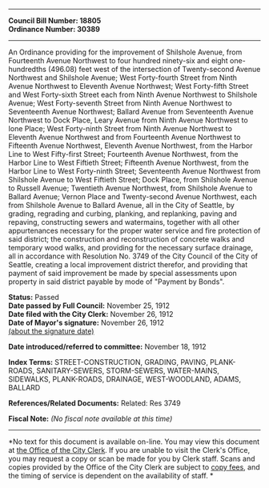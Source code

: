 * * * * *  
  
**Council Bill Number: [](#h0)[](#h2)18805**   
**Ordinance Number: 30389**  
  
* * * * *  
  
An Ordinance providing for the improvement of Shilshole Avenue, from Fourteenth Avenue Northwest to four hundred ninety-six and eight one-hundredths (496.08) feet west of the intersection of Twenty-second Avenue Northwest and Shilshole Avenue; West Forty-fourth Street from Ninth Avenue Northwest to Eleventh Avenue Northwest; West Forty-fifth Street and West Forty-sixth Street each from Ninth Avenue Northwest to Shilshole Avenue; West Forty-seventh Street from Ninth Avenue Northwest to Seventeenth Avenue Northwest; Ballard Avenue from Seventeenth Avenue Northwest to Dock Place, Leary Avenue from Ninth Avenue Northwest to Ione Place; West Forty-ninth Street from Ninth Avenue Northwest to Eleventh Avenue Northwest and from Fourteenth Avenue Northwest to Fifteenth Avenue Northwest, Eleventh Avenue Northwest, from the Harbor Line to West Fifty-first Street; Fourteenth Avenue Northwest, from the Harbor Line to West Fiftieth Street; Fifteenth Avenue Northwest, from the Harbor Line to West Forty-ninth Street; Seventeenth Avenue Northwest from Shilshole Avenue to West Fiftieth Street; Dock Place, from Shilshole Avenue to Russell Avenue; Twentieth Avenue Northwest, from Shilshole Avenue to Ballard Avenue; Vernon Place and Twenty-second Avenue Northwest, each from Shilshole Avenue to Ballard Avenue, all in the City of Seattle, by grading, regrading and curbing, planking, and replanking, paving and repaving, constructing sewers and watermains, together with all other appurtenances necessary for the proper water service and fire protection of said district; the construction and reconstruction of concrete walks and temporary wood walks, and providing for the necessary surface drainage, all in accordance with Resolution No. 3749 of the City Council of the City of Seattle, creating a local improvement district therefor, and providing that payment of said improvement be made by special assessments upon property in said district payable by mode of "Payment by Bonds".  
  
**Status:** Passed   
**Date passed by Full Council:** November 25, 1912   
**Date filed with the City Clerk:** November 26, 1912   
**Date of Mayor's signature:** November 26, 1912   
[(about the signature date)](/~public/approvaldate.htm)   
  
  
**Date introduced/referred to committee:** November 18, 1912   
  
**Index Terms:** STREET-CONSTRUCTION, GRADING, PAVING, PLANK-ROADS, SANITARY-SEWERS, STORM-SEWERS, WATER-MAINS, SIDEWALKS, PLANK-ROADS, DRAINAGE, WEST-WOODLAND, ADAMS, BALLARD  
  
**References/Related Documents:** Related: Res 3749  
  
**Fiscal Note:** *(No fiscal note available at this time)*  
  
* * * * *  
  
*No text for this document is available on-line. You may view this document at [the Office of the City Clerk](http://www.seattle.gov/leg/clerk/contactUs.htm). If you are unable to visit the Clerk's Office, you may request a copy or scan be made for you by Clerk staff. Scans and copies provided by the Office of the City Clerk are subject to [copy fees](http://clerk.seattle.gov/~public/clerkfees.htm), and the timing of service is dependent on the availability of staff. *  
  
  
